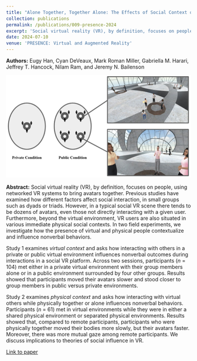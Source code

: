 ```yaml
---
title: "Alone Together, Together Alone: The Effects of Social Context on Nonverbal Behavior in Virtual Reality †"
collection: publications
permalink: /publications/009-presence-2024
excerpt: 'Social virtual reality (VR), by definition, focuses on people, using networked VR systems to bring avatars together. Previous studies have examined how different factors affect social interaction, in small groups such as dyads or triads. However, in a typical social VR scene there tends to be dozens of avatars, even those not directly interacting with a given user. Furthermore, beyond the virtual environment, VR users are also situated in various immediate physical social contexts. In this 2-study paper, we look at how the presence of other virtual people and physical people contextualize and influence nonverbal behaviors.'
date: 2024-07-10
venue: 'PRESENCE: Virtual and Augmented Reality'
---
```


<b>Authors:</b> Eugy Han, Cyan DeVeaux, Mark Roman Miller, Gabriella M. Harari, Jeffrey T. Hancock, Nilam Ram, and Jeremy N. Bailenson

![image](/images/han2024presence_preview.jpeg)

<b>Abstract:</b> Social virtual reality (VR), by definition, focuses on people, using networked VR systems to bring avatars together. Previous studies have examined how different factors affect social interaction, in small groups such as dyads or triads. However, in a typical social VR scene there tends to be dozens of avatars, even those not directly interacting with a given user. Furthermore, beyond the virtual environment, VR users are also situated in various immediate physical social contexts. In two field experiments, we investigate how the presence of virtual and physical people contextualize and influence nonverbal behaviors. 

Study 1 examines <i>virtual context</i> and asks how interacting with others in a private or public virtual environment influences nonverbal outcomes during interactions in a social VR platform. Across two sessions, participants (<i>n</i> = 104) met either in a private virtual environment with their group members alone or in a public environment surrounded by four other groups. Results showed that participants moved their avatars slower and stood closer to group members in public versus private environments. 

Study 2 examines <i>physical context</i> and asks how interacting with virtual others while physically together or alone influences nonverbal behaviors. Participants (<i>n</i> = 61) met in virtual environments while they were in either a shared physical environment or separated physical environments. Results showed that, compared to remote participants, participants who were physically together moved their bodies more slowly, but their avatars faster. Moreover, there was more mutual gaze among remote participants. We discuss implications to theories of social influence in VR.


[Link to paper](/publications/pdfs/han-presence-2024.pdf)
